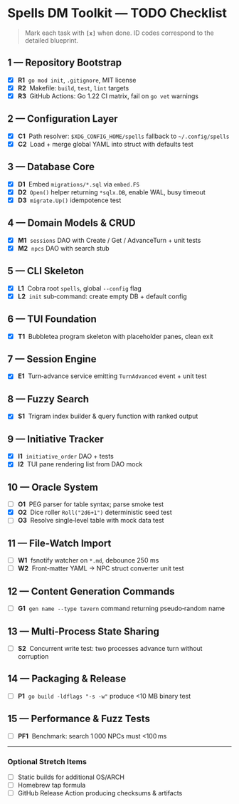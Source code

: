 # Spells DM Toolkit — TODO Checklist

> Mark each task with **`[x]`** when done. ID codes correspond to the detailed blueprint.

## 1 — Repository Bootstrap

- [x] **R1**  `go mod init`, `.gitignore`, MIT license
- [x] **R2**  Makefile: `build`, `test`, `lint` targets
- [x] **R3**  GitHub Actions: Go 1.22 CI matrix, fail on `go vet` warnings

## 2 — Configuration Layer

- [x] **C1**  Path resolver: `$XDG_CONFIG_HOME/spells` fallback to `~/.config/spells`
- [x] **C2**  Load + merge global YAML into struct with defaults test

## 3 — Database Core

- [x] **D1**  Embed `migrations/*.sql` via `embed.FS`
- [x] **D2**  `Open()` helper returning `*sqlx.DB`, enable WAL, busy timeout
- [x] **D3**  `migrate.Up()` idempotence test

## 4 — Domain Models & CRUD

- [x] **M1**  `sessions` DAO with Create / Get / AdvanceTurn + unit tests
- [x] **M2**  `npcs` DAO with search stub

## 5 — CLI Skeleton

- [x] **L1**  Cobra root `spells`, global `--config` flag
- [x] **L2**  `init` sub‑command: create empty DB + default config

## 6 — TUI Foundation

- [x] **T1**  Bubbletea program skeleton with placeholder panes, clean exit

## 7 — Session Engine

- [x] **E1**  Turn‑advance service emitting `TurnAdvanced` event + unit test

## 8 — Fuzzy Search

- [x] **S1**  Trigram index builder & query function with ranked output

## 9 — Initiative Tracker

- [x] **I1**  `initiative_order` DAO + tests
- [x] **I2**  TUI pane rendering list from DAO mock

## 10 — Oracle System

- [ ] **O1**  PEG parser for table syntax; parse smoke test
- [x] **O2**  Dice roller `Roll("2d6+1")` deterministic seed test
- [ ] **O3**  Resolve single‑level table with mock data test

## 11 — File‑Watch Import

- [ ] **W1**  fsnotify watcher on `*.md`, debounce 250 ms
- [ ] **W2**  Front‑matter YAML → NPC struct converter unit test

## 12 — Content Generation Commands

- [ ] **G1**  `gen name --type tavern` command returning pseudo‑random name

## 13 — Multi‑Process State Sharing

- [ ] **S2**  Concurrent write test: two processes advance turn without corruption

## 14 — Packaging & Release

- [ ] **P1**  `go build -ldflags "-s -w"` produce <10 MB binary test

## 15 — Performance & Fuzz Tests

- [ ] **PF1**  Benchmark: search 1 000 NPCs must <100 ms

---

### Optional Stretch Items

- [ ] Static builds for additional OS/ARCH
- [ ] Homebrew tap formula
- [ ] GitHub Release Action producing checksums & artifacts
